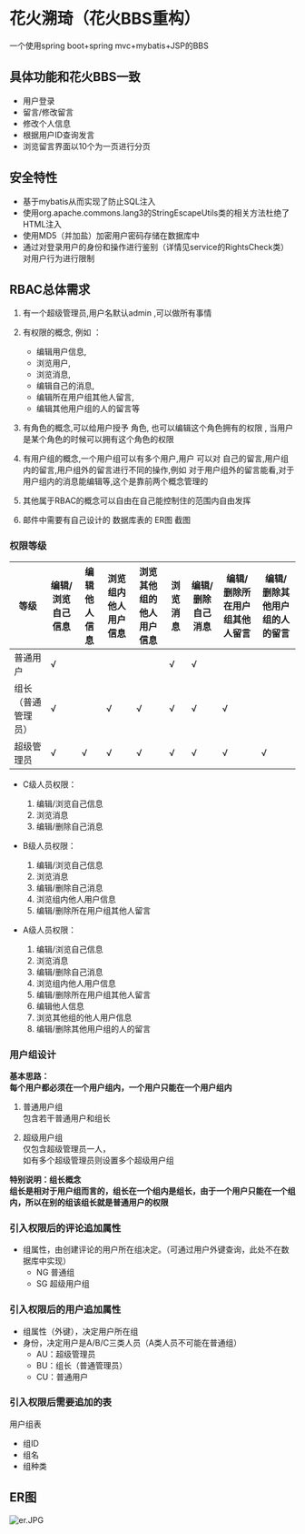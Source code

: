 # 花火溯琦（花火BBS重构）  
一个使用spring boot+spring mvc+mybatis+JSP的BBS  

## 具体功能和花火BBS一致
* 用户登录
* 留言/修改留言
* 修改个人信息
* 根据用户ID查询发言
* 浏览留言界面以10个为一页进行分页

## 安全特性  
* 基于mybatis从而实现了防止SQL注入
* 使用org.apache.commons.lang3的StringEscapeUtils类的相关方法杜绝了HTML注入
* 使用MD5（并加盐）加密用户密码存储在数据库中
* 通过对登录用户的身份和操作进行鉴别（详情见service的RightsCheck类）对用户行为进行限制

## RBAC总体需求

1. 有一个超级管理员,用户名默认admin  ,可以做所有事情 
   
2. 有权限的概念, 例如 ：
   * 编辑用户信息,
   * 浏览用户,
   * 浏览消息,
   * 编辑自己的消息,
   * 编辑所在用户组其他人留言,
   * 编辑其他用户组的人的留言等
  
3. 有角色的概念,可以给用户授予 角色, 也可以编辑这个角色拥有的权限 , 当用户是某个角色的时候可以拥有这个角色的权限

4. 有用户组的概念,一个用户组可以有多个用户,用户 可以对 自己的留言,用户组内的留言,用户组外的留言进行不同的操作,例如 对于用户组外的留言能看,对于用户组内的消息能编辑等,这个是靠前两个概念管理的
   
5. 其他属于RBAC的概念可以自由在自己能控制住的范围内自由发挥
   
6. 邮件中需要有自己设计的 数据库表的  ER图 截图


### 权限等级
|等级| 编辑/浏览自己信息 | 编辑他人信息 | 浏览组内他人用户信息 | 浏览其他组的他人用户信息 | 浏览消息 | 编辑/删除自己消息 | 编辑/删除所在用户组其他人留言 | 编辑/删除其他用户组的人的留言 |
|---|---|---|---|---|---|---|---|---|
|普通用户|√| | | |√|√| | | | 
|组长（普通管理员）|√| |√|  √|√|√|√| | 
|超级管理员|√|√|√|√|√|√|√|√|

* C级人员权限：
    1. 编辑/浏览自己信息
    2. 浏览消息
    3. 编辑/删除自己消息
   
* B级人员权限：
    1. 编辑/浏览自己信息
    2. 浏览消息
    3. 编辑/删除自己消息
    4. 浏览组内他人用户信息
    5. 编辑/删除所在用户组其他人留言

* A级人员权限：
    1. 编辑/浏览自己信息
    2. 浏览消息
    3. 编辑/删除自己消息
    4. 浏览组内他人用户信息
    5. 编辑/删除所在用户组其他人留言
    6. 编辑他人信息
    7. 浏览其他组的他人用户信息
    8. 编辑/删除其他用户组的人的留言

### 用户组设计

**基本思路：**  
**每个用户都必须在一个用户组内，一个用户只能在一个用户组内**

1. 普通用户组  
   包含若干普通用户和组长

2. 超级用户组  
   仅包含超级管理员一人，  
   如有多个超级管理员则设置多个超级用户组

**特别说明：组长概念**  
**组长是相对于用户组而言的，组长在一个组内是组长，由于一个用户只能在一个组内，所以在别的组该组长就是普通用户的权限**

### 引入权限后的评论追加属性

* 组属性，由创建评论的用户所在组决定。（可通过用户外键查询，此处不在数据库中实现）
    * NG 普通组
    * SG 超级用户组


### 引入权限后的用户追加属性

* 组属性（外键），决定用户所在组
* 身份，决定用户是A/B/C三类人员（A类人员不可能在普通组）
  * AU：超级管理员
  * BU：组长（普通管理员）
  * CU：普通用户

### 引入权限后需要追加的表
用户组表
* 组ID
* 组名
* 组种类

## ER图
![er.JPG](https://i.loli.net/2019/08/09/tIKc37bHRMerJlP.jpg)